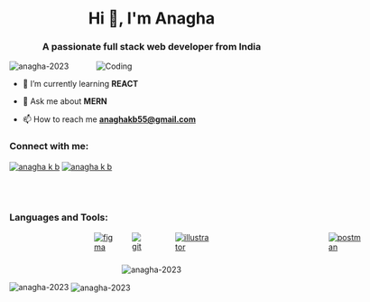 <h1 align="center">Hi 👋, I'm Anagha</h1>
<h3 align="center">A passionate full stack web developer from India</h3>

<img align="right" alt="Coding" width="350" src="https://i.pinimg.com/originals/e7/26/c7/e726c74ac081eed50feee1433d12c998.gif">


<p align="left"> <img src="https://komarev.com/ghpvc/?username=anagha-2023&label=Profile%20views&color=0e75b6&style=flat" alt="anagha-2023" /> </p>

- 🌱 I’m currently learning **REACT**

- 💬 Ask me about **MERN**

- 📫 How to reach me **anaghakb55@gmail.com**

<h3 align="left">Connect with me:</h3>
<p align="left">
<a href="https://www.linkedin.com/in/anagha-k-b-312825293/" target="blank"><img align="center" src="https://raw.githubusercontent.com/rahuldkjain/github-profile-readme-generator/master/src/images/icons/Social/linked-in-alt.svg" alt="anagha k b" height="30" width="40" /></a>
<a href="https://leetcode.com/anaghaammus555/" target="blank"><img align="center" src="https://raw.githubusercontent.com/rahuldkjain/github-profile-readme-generator/master/src/images/icons/Social/leet-code.svg" alt="anagha k b" height="30" width="40" /></a>
</p>
<br><br>
<h3 align="left">Languages and Tools:</h3>
<p align="left" style="display: flex; justify-content: space-between;">
        <a href="https://aws.amazon.com" target="_blank" rel="noreferrer" style="margin-right: 30px;"><img src="https://raw.githubusercontent.com/devicons/devicon/master/icons/amazonwebservices/amazonwebservices-original-wordmark.svg" alt="aws" width="40" height="40"/></a>
        <a href="https://getbootstrap.com" target="_blank" rel="noreferrer" style="margin-right: 30px;"><img src="https://raw.githubusercontent.com/devicons/devicon/master/icons/bootstrap/bootstrap-plain-wordmark.svg" alt="bootstrap" width="40" height="40"/></a>
        <a href="https://www.cprogramming.com/" target="_blank" rel="noreferrer" style="margin-right: 30px;"><img src="https://raw.githubusercontent.com/devicons/devicon/master/icons/c/c-original.svg" alt="c" width="40" height="40"/></a>
        <a href="https://www.w3schools.com/css/" target="_blank" rel="noreferrer" style="margin-right: 30px;"><img src="https://raw.githubusercontent.com/devicons/devicon/master/icons/css3/css3-original-wordmark.svg" alt="css3" width="40" height="40"/></a>
        <a href="https://expressjs.com" target="_blank" rel="noreferrer" style="margin-right: 30px;"><img src="https://raw.githubusercontent.com/devicons/devicon/master/icons/express/express-original-wordmark.svg" alt="express" width="40" height="40"/></a>
        <a href="https://www.figma.com/" target="_blank" rel="noreferrer" style="margin-right: 30px;"><img src="https://www.vectorlogo.zone/logos/figma/figma-icon.svg" alt="figma" width="40" height="40"/></a>
        <a href="https://git-scm.com/" target="_blank" rel="noreferrer" style="margin-right: 30px;"><img src="https://www.vectorlogo.zone/logos/git-scm/git-scm-icon.svg" alt="git" width="40" height="40"/></a>
        <a href="https://www.w3.org/html/" target="_blank" rel="noreferrer" style="margin-right: 30px;"><img src="https://raw.githubusercontent.com/devicons/devicon/master/icons/html5/html5-original-wordmark.svg" alt="html5" width="40" height="40"/></a>
        <a href="https://www.adobe.com/in/products/illustrator.html" target="_blank" rel="noreferrer" style="margin-right: 30px;"><img src="https://www.vectorlogo.zone/logos/adobe_illustrator/adobe_illustrator-icon.svg" alt="illustrator" width="40" height="40"/></a>
        <a href="https://www.java.com" target="_blank" rel="noreferrer" style="margin-right: 30px;"><img src="https://raw.githubusercontent.com/devicons/devicon/master/icons/java/java-original.svg" alt="java" width="40" height="40"/></a>
        <a href="https://developer.mozilla.org/en-US/docs/Web/JavaScript" target="_blank" rel="noreferrer" style="margin-right: 30px;"><img src="https://raw.githubusercontent.com/devicons/devicon/master/icons/javascript/javascript-original.svg" alt="javascript" width="40" height="40"/></a>
        <a href="https://www.mongodb.com/" target="_blank" rel="noreferrer" style="margin-right: 30px;"><img src="https://raw.githubusercontent.com/devicons/devicon/master/icons/mongodb/mongodb-original-wordmark.svg" alt="mongodb" width="40" height="40"/></a>
        <a href="https://www.nginx.com" target="_blank" rel="noreferrer" style="margin-right: 30px;"><img src="https://raw.githubusercontent.com/devicons/devicon/master/icons/nginx/nginx-original.svg" alt="nginx" width="40" height="40"/></a>
        <a href="https://nodejs.org" target="_blank" rel="noreferrer" style="margin-right: 30px;"><img src="https://raw.githubusercontent.com/devicons/devicon/master/icons/nodejs/nodejs-original-wordmark.svg" alt="nodejs" width="40" height="40"/></a>
        <a href="https://www.photoshop.com/en" target="_blank" rel="noreferrer" style="margin-right: 30px;"><img src="https://raw.githubusercontent.com/devicons/devicon/master/icons/photoshop/photoshop-line.svg" alt="photoshop" width="40" height="40"/></a>
        <a href="https://postman.com" target="_blank" rel="noreferrer" style="margin-right: 30px;"><img src="https://www.vectorlogo.zone/logos/getpostman/getpostman-icon.svg" alt="postman" width="40" height="40"/></a>
        <a href="https://reactjs.org/" target="_blank" rel="noreferrer"><img src="https://raw.githubusercontent.com/devicons/devicon/master/icons/react/react-original-wordmark.svg" alt="react" width="40" height="40"/></a>
    </p>

<div style="text-align: center;">
    <p style="display: block; margin-left: auto; margin-right: auto;"><img src="https://github-readme-streak-stats.herokuapp.com/?user=anagha-2023&" alt="anagha-2023" /></p>
</div>


<p><img align="left" src="https://github-readme-stats.vercel.app/api/top-langs?username=anagha-2023&show_icons=true&locale=en&layout=compact" alt="anagha-2023" /></p>

<p>&nbsp;<img align="center" src="https://github-readme-stats.vercel.app/api?username=anagha-2023&show_icons=true&locale=en" alt="anagha-2023" /></p>



